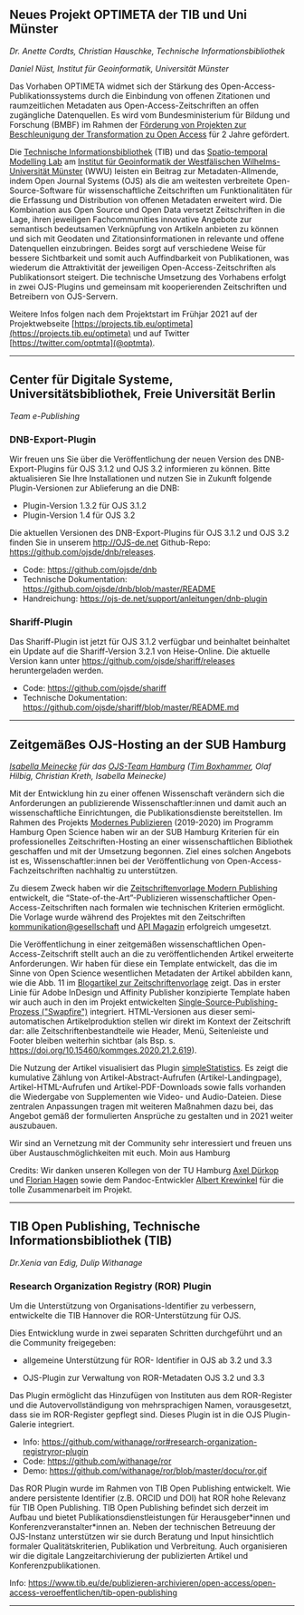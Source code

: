 ## Neues Projekt OPTIMETA der TIB und Uni Münster

  *Dr. Anette Cordts, Christian Hauschke, Technische Informationsbibliothek*
  
  *Daniel Nüst, Institut für Geoinformatik, Universität Münster*

Das Vorhaben OPTIMETA widmet sich der Stärkung des Open-Access-Publikationssystems durch die Einbindung von offenen Zitationen und raumzeitlichen Metadaten aus Open-Access-Zeitschriften an offen zugängliche Datenquellen. Es wird vom Bundesministerium für Bildung und Forschung (BMBF) im Rahmen der [Förderung von Projekten zur Beschleunigung der Transformation zu Open Access](https://www.bmbf.de/foerderungen/bekanntmachung-3044.html) für 2 Jahre gefördert.

Die [Technische Informationsbibliothek](https://www.tib.eu/de/) (TIB) und das [Spatio-temporal Modelling Lab](https://www.uni-muenster.de/Geoinformatics/stml/) am [Institut für Geoinformatik der Westfälischen Wilhelms-Universität Münster](https://www.uni-muenster.de/Geoinformatics/) (WWU) leisten ein Beitrag zur Metadaten-Allmende, indem Open Journal Systems (OJS) als die am weitesten verbreitete Open-Source-Software für wissenschaftliche Zeitschriften um Funktionalitäten für die Erfassung und Distribution von offenen Metadaten erweitert wird. Die Kombination aus Open Source und Open Data versetzt Zeitschriften in die Lage, ihren jeweiligen Fachcommunities innovative Angebote zur semantisch bedeutsamen Verknüpfung von Artikeln anbieten zu können und sich mit Geodaten und Zitationsinformationen in relevante und offene Datenquellen einzubringen. Beides sorgt auf verschiedene Weise für bessere Sichtbarkeit und somit auch Auffindbarkeit von Publikationen, was wiederum die Attraktivität der jeweiligen Open-Access-Zeitschriften als Publikationsort steigert. Die technische Umsetzung des Vorhabens erfolgt in zwei OJS-Plugins und gemeinsam mit kooperierenden Zeitschriften und Betreibern von OJS-Servern.

Weitere Infos folgen nach dem Projektstart im Frühjar 2021 auf der Projektwebseite [https://projects.tib.eu/optimeta](https://projects.tib.eu/optimeta) und auf Twitter [https://twitter.com/optmta](@optmta).

------

## Center für Digitale Systeme, Universitätsbibliothek, Freie Universität Berlin

*Team e-Publishing*


### DNB-Export-Plugin

Wir freuen uns Sie über die Veröffentlichung der neuen Version des DNB-Export-Plugins für OJS 3.1.2 und OJS 3.2 informieren zu können.
Bitte aktualisieren Sie Ihre Installationen und nutzen Sie in Zukunft folgende Plugin-Versionen zur Ablieferung an die DNB:

* Plugin-Version 1.3.2 für OJS 3.1.2
* Plugin-Version 1.4   für OJS 3.2

Die aktuellen Versionen des DNB-Export-Plugins für OJS 3.1.2 und OJS 3.2 finden Sie in unserem <http://OJS-de.net> Github-Repo:
https://github.com/ojsde/dnb/releases.


* Code: https://github.com/ojsde/dnb
* Technische Dokumentation: https://github.com/ojsde/dnb/blob/master/README
* Handreichung: https://ojs-de.net/support/anleitungen/dnb-plugin

### Shariff-Plugin

Das Shariff-Plugin ist jetzt für OJS 3.1.2 verfügbar und beinhaltet beinhaltet ein Update auf die Shariff-Version 3.2.1 von Heise-Online. Die aktuelle Version kann unter https://github.com/ojsde/shariff/releases heruntergeladen werden.

* Code: https://github.com/ojsde/shariff
* Technische Dokumentation: https://github.com/ojsde/shariff/blob/master/README.md


-----

## Zeitgemäßes OJS-Hosting an der SUB Hamburg

*[Isabella Meinecke](mailto:isabella.meinecke@sub.uni-hamburg.de) für das [OJS-Team Hamburg](mailto:ojs.support@sub.uni-hamburg.de) ([Tim Boxhammer](mailto:tim.boxhammer@sub.uni-hamburg.de), Olaf Hilbig, Christian Kreth, Isabella Meinecke)*

Mit der Entwicklung hin zu einer offenen Wissenschaft verändern sich die Anforderungen an publizierende Wissenschaftler:innen und damit auch an wissenschaftliche Einrichtungen, die Publikationsdienste bereitstellen. Im Rahmen des Projekts [Modernes Publizieren](https://oa-pub.hos.tuhh.de/) (2019-2020) im Programm Hamburg Open Science haben wir an der SUB Hamburg Kriterien für ein professionelles Zeitschriften-Hosting an einer wissenschaftlichen Bibliothek geschaffen und mit der Umsetzung begonnen. Ziel eines solchen Angebots ist es, Wissenschaftler:innen bei der Veröffentlichung von Open-Access-Fachzeitschriften nachhaltig zu unterstützen.

Zu diesem Zweck haben wir die [Zeitschriftenvorlage Modern Publishing](https://oa-pub.hos.tuhh.de/de/2020/12/23/23.-ojs-zeitschriftenvorlage/) entwickelt, die “State-of-the-Art”-Publizieren wissenschaftlicher Open-Access-Zeitschriften nach formalen wie technischen Kriterien ermöglicht. Die Vorlage wurde während des Projektes mit den Zeitschriften [kommunikation@gesellschaft](https://journals.sub.uni-hamburg.de/kommges) und [API Magazin](https://jourals.sub.uni-hamburg.de/apimagazin) erfolgreich umgesetzt.


Die Veröffentlichung in einer zeitgemäßen wissenschaftlichen Open-Access-Zeitschrift stellt auch an die zu veröffentlichenden Artikel erweiterte Anforderungen. Wir haben für diese ein Template entwickelt, das die im Sinne von Open Science wesentlichen Metadaten der Artikel abbilden kann, wie die Abb. 11 im [Blogartikel zur Zeitschriftenvorlage](https://oa-pub.hos.tuhh.de/de/2020/12/23/23.-ojs-zeitschriftenvorlage/) zeigt.
Das in erster Linie für Adobe InDesign und Affinity Publisher konzipierte Template haben wir auch auch in den im Projekt entwickelten [Single-Source-Publishing-Prozess ("Swapfire")](https://oa-pub.hos.tuhh.de/de/publication/single-source-publishing/) integriert. HTML-Versionen aus dieser semi-automatischen Artikelproduktion stellen wir direkt im Kontext der Zeitschrift dar: alle Zeitschriftenbestandteile wie Header, Menü, Seitenleiste und Footer bleiben weiterhin sichtbar (als Bsp. s. https://doi.org/10.15460/kommges.2020.21.2.619).


Die Nutzung der Artikel visualisiert das Plugin [simpleStatistics](https://oa-pub.hos.tuhh.de/de/2020/12/08/08.-ojs-plugin-simplestatistics/). Es zeigt die kumulative Zählung von Artikel-Abstract-Aufrufen (Artikel-Landingpage), Artikel-HTML-Aufrufen und Artikel-PDF-Downloads sowie falls vorhanden die Wiedergabe von Supplementen wie Video- und Audio-Dateien.
Diese zentralen Anpassungen tragen mit weiteren Maßnahmen dazu bei, das Angebot gemäß der formulierten Ansprüche zu gestalten und in 2021 weiter auszubauen.

Wir sind an Vernetzung mit der Community sehr interessiert und freuen uns über Austauschmöglichkeiten mit euch.
Moin aus Hamburg


Credits: Wir danken unseren Kollegen von der TU Hamburg [Axel Dürkop](https://axel-duerkop.de/en/) und [Florian Hagen](https://www.tub.tuhh.de/home/ansprechpartner/florian-hagen/) sowie dem Pandoc-Entwickler [Albert Krewinkel](https://github.com/tarleb) für die tolle Zusammenarbeit im Projekt.

-----

##  TIB Open Publishing, Technische Informationsbibliothek (TIB)

*Dr.Xenia van Edig, Dulip Withanage*

### Research Organization Registry (ROR) Plugin

Um die Unterstützung von Organisations-Identifier zu verbessern, entwickelte die TIB Hannover die ROR-Unterstützung für OJS.

Dies Entwicklung wurde in zwei separaten Schritten durchgeführt und an die Community freigegeben:

- allgemeine Unterstützung für ROR- Identifier in OJS ab 3.2 und 3.3

- OJS-Plugin zur Verwaltung von ROR-Metadaten OJS 3.2 und 3.3

Das Plugin ermöglicht  das Hinzufügen von Instituten aus dem ROR-Register und die Autovervollständigung von mehrsprachigen Namen,  vorausgesetzt, dass  sie im ROR-Register gepflegt sind.  Dieses Plugin ist in die OJS Plugin-Galerie integriert. 
 
- Info: https://github.com/withanage/ror#research-organization-registryror-plugin
- Code: https://github.com/withanage/ror
- Demo: https://github.com/withanage/ror/blob/master/docu/ror.gif

Das ROR Plugin wurde im Rahmen von TIB Open Publishing entwickelt. Wie andere persistente Identifier (z.B. ORCID und DOI) hat ROR hohe Relevanz für TIB Open Publishing. TIB Open Publishing befindet sich derzeit im Aufbau und bietet Publikationsdienstleistungen für Herausgeber\*innen und Konferenzveranstalter\*innen an. Neben der technischen Betreuung der OJS-Instanz unterstützen wir sie durch Beratung und Input hinsichtlich formaler Qualitätskriterien, Publikation und Verbreitung. Auch organisieren wir die digitale Langzeitarchivierung der publizierten Artikel und Konferenzpublikationen.

Info: https://www.tib.eu/de/publizieren-archivieren/open-access/open-access-veroeffentlichen/tib-open-publishing



------

